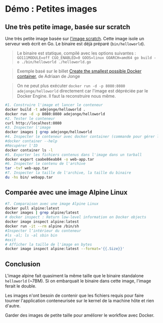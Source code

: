 # Démo : Petites images

## Une très petite image, basée sur scratch

Une très petite image basée sur [l'image scratch](https://hub.docker.com/_/scratch/). Cette image isole un serveur web écrit en Go. Le binaire est déjà préparé (`bin/helloworld`). 

> Le binaire est statique, compilé avec les options suivantes : `GO111MODULE=off CGO_ENABLED=0 GOOS=linux GOARCH=amd64 go build -o ./bin/helloworld ./helloworld.go`

> Exemple basé sur le billet [Create the smallest possible Docker container](https://xebia.com/blog/create-the-smallest-possible-docker-container/), de Adriaan de Jonge

> On ne peut plus exécuter `docker run -d -p 8080:8080 adejonge/helloworld` directement car l'image est dépréciée par le Docker Engine. Il faut la reconstruire nous même.

~~~bash
#1. Construire l'image et lancer le conteneur
docker build -t adejonge/helloworld .
docker run -d -p 8080:8080 adejonge/helloworld
#2. Tester le conteneur
curl http://localhost:8080
#3. Inspecter l'image
docker images | grep adejonge/helloworld
#4. Inspecter le conteneur avec docker container (commande pour gérer les conteneurs)
#docker container --help
#Récupérer l'ID
docker container ls -l
#5. Exporter les fichiers contenus dans l'image dans un tarball
docker export caabe86eab84 -o web-app.tar
#6. Inspecter le contenu de l'archive
tar -tvf web-app.tar
#7. Inspecter la taille de l'archive, la taille du binaire
du -hs bin/ webapp.tar 
~~~

## Comparée avec une image Alpine Linux


~~~bash
#7. Comparaison avec une image Alpine Linux
docker pull alpine:latest
docker images | grep alpine/latest
# docker inspect : Return low-level information on Docker objects
docker image inspect alpine:latest
docker run -it --rm alpine /bin/sh
#Inspecter l’intérieur du conteneur
#ls -al; ls -al sbin bin
#exit
# Afficher la taille de l'image en bytes
docker image inspect alpine:latest --format='{{.Size}}'
~~~

## Conclusion

L'image alpine fait quasiment la même taille que le binaire standalone `helloworld` (~7BM). Si on embarquait le binaire dans cette image, l'image ferait le double.

Les images n'ont besoin de contenir que les fichiers requis pour faire tourner l'application conteneurisée sur le kernel de la machine hôte
et rien d'autre.

Garder des images de petite taille pour améliorer le workflow avec Docker.